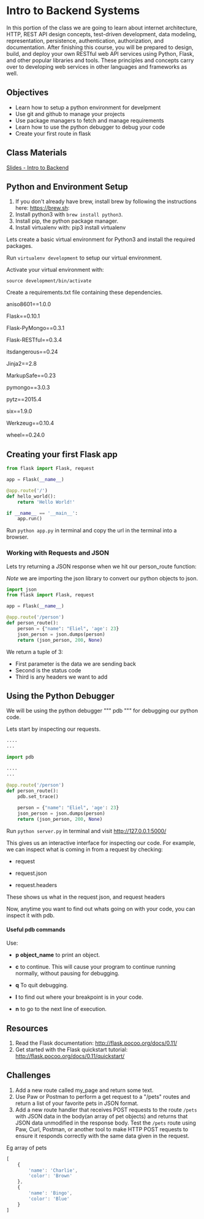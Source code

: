 # Intro to Backend Systems 

In this portion of the class we are going to learn about internet architecture, HTTP, REST API design concepts, test-driven development, data modeling, representation, persistence, authentication, authorization, and documentation. After finishing this course, you will be prepared to design, build, and deploy your own RESTful web API services using Python, Flask, and other popular libraries and tools. These principles and concepts carry over to developing web services in other languages and frameworks as well.

## Objectives

- Learn how to setup a python environment for develpment
- Use git and github to manage your projects
- Use package managers to fetch and manage requirements
- Learn how to use the python debugger to debug your code
- Create your first route in flask

## Class Materials

[Slides - Intro to Backend](intro-to-backend.key)


## Python and Environment Setup

1. If you don't already have brew, install brew by following the instructions here: https://brew.sh: 
2. Install python3 with ```brew install python3```.
3. Install pip, the python package manager.
4. Install virtualenv with: pip3 install virtualenv


Lets create a basic virtual environment for Python3 and install the required packages.

Run ```virtualenv development``` to setup our virtual environment.

Activate your virtual environment with:

```source development/bin/activate```

Create a requirements.txt file containing these dependencies.


aniso8601==1.0.0

Flask==0.10.1

Flask-PyMongo==0.3.1

Flask-RESTful==0.3.4

itsdangerous==0.24

Jinja2==2.8

MarkupSafe==0.23

pymongo==3.0.3

pytz==2015.4

six==1.9.0

Werkzeug==0.10.4

wheel==0.24.0


## Creating your first Flask app

```python
from flask import Flask, request

app = Flask(__name__)

@app.route('/')
def hello_world():
    return 'Hello World!'

if __name__ == '__main__':
    app.run()

```

Run ```python app.py``` in terminal and copy the url in the terminal into a browser.


### Working with Requests and JSON

Lets try returning a JSON response when we hit our person_route function:

*Note* we are importing the json library to convert our python objects to json.

```python
import json
from flask import Flask, request

app = Flask(__name__)

@app.route('/person')
def person_route():
    person = {"name": "Eliel", 'age': 23}
    json_person = json.dumps(person)
    return (json_person, 200, None)

```

We return a tuple of 3:
- First parameter is the data we are sending back
- Second is the status code
- Third is any headers we want to add

## Using the Python Debugger

We will be using the python debugger """ pdb """ for debugging our python code.

Lets start by inspecting our requests.

```python
....
...

import pdb

....
...

@app.route('/person')
def person_route():
    pdb.set_trace()
    
    person = {"name": "Eliel", 'age': 23}
    json_person = json.dumps(person)
    return (json_person, 200, None)

```

Run ``` python server.py ``` in terminal and visit http://127.0.0.1:5000/

This gives us an interactive interface for inspecting our code.
For example, we can inspect what is coming in from a request by checking:


- request

- request.json

- request.headers


These shows us what in the request json, and request headers

Now, anytime you want to find out whats going on with your code, you can inspect it with pdb.


#### Useful pdb commands

Use:

- **p  object_name** to print an object.
- **c** to continue. This will cause your program to continue running normally, without pausing for debugging.

- **q** To quit debugging.
- **l** to find out where your breakpoint is in your code.
- **n** to go to the next line of execution.


## Resources

1. Read the Flask documentation: http://flask.pocoo.org/docs/0.11/
2. Get started with the Flask quickstart tutorial: http://flask.pocoo.org/docs/0.11/quickstart/

## Challenges

1. Add a new route called my_page and return some text.
2. Use Paw or Postman to perform a get request to a "/pets" routes and return a list of your favorite pets in JSON format.
3. Add a new route handler that receives POST requests to the route `/pets` with JSON data in the body(an array of pet objects) and returns that JSON data unmodified in the response body. Test the `/pets` route using Paw, Curl, Postman, or another tool to make HTTP POST requests to ensure it responds correctly with the same data given in the request.


Eg array of pets
```javascript
[
    {
        'name': 'Charlie',
        'color': 'Brown'
    },
    {
        'name': 'Bingo',
        'color': 'Blue'
    }   
]
```
